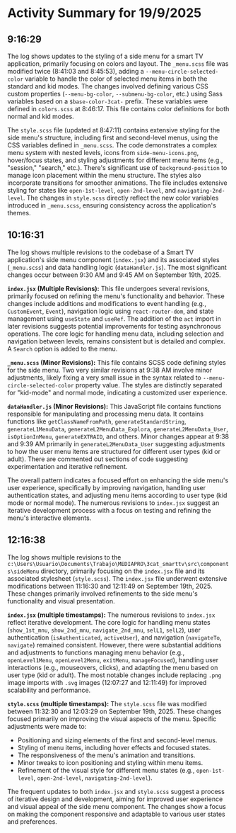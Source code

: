 # Activity Summary for 19/9/2025

## 9:16:29
The log shows updates to the styling of a side menu for a smart TV application, primarily focusing on colors and layout.  The `_menu.scss` file was modified twice (8:41:03 and 8:45:53), adding a `--menu-circle-selected-color` variable to handle the color of selected menu items in both the standard and kid modes.  The changes involved defining various CSS custom properties (`--menu-bg-color`, `--submenu-bg-color`, etc.) using Sass variables based on a `$base-color-3cat-` prefix. These variables were defined in `colors.scss` at 8:46:17.  This file contains color definitions for both normal and kid modes.

The `style.scss` file (updated at 8:47:11) contains extensive styling for the side menu's structure, including first and second-level menus, using the CSS variables defined in `_menu.scss`.  The code demonstrates a complex menu system with nested levels, icons from `side-menu-icons.png`, hover/focus states, and styling adjustments for different menu items (e.g., "session," "search," etc.).  There's significant use of `background-position` to manage icon placement within the menu structure.  The styles also incorporate transitions for smoother animations.  The file includes extensive styling for states like `open-1st-level`, `open-2nd-level`, and `navigating-2nd-level`. The changes in `style.scss` directly reflect the new color variables introduced in `_menu.scss`, ensuring consistency across the application's themes.


## 10:16:31
The log shows multiple revisions to the codebase of a Smart TV application's side menu component (`index.jsx`) and its associated styles (`_menu.scss`) and data handling logic (`dataHandler.js`).  The most significant changes occur between 9:30 AM and 9:45 AM on September 19th, 2025.

**`index.jsx` (Multiple Revisions):** This file undergoes several revisions, primarily focused on refining the menu's functionality and behavior.  These changes include additions and modifications to event handling (e.g., `CustomEvent`, `Event`), navigation logic using `react-router-dom`, and state management using `useState` and `useRef`.  The addition of the `act` import in later revisions suggests potential improvements for testing asynchronous operations. The core logic for handling menu data, including selection and navigation between levels, remains consistent but is detailed and complex.  A `Search` option is added to the menu.

**`_menu.scss` (Minor Revisions):**  This file contains SCSS code defining styles for the side menu. Two very similar revisions at 9:38 AM  involve minor adjustments, likely fixing a very small issue in the syntax related to  `--menu-circle-selected-color` property value.  The styles are distinctly separated for "kid-mode" and normal mode, indicating a customized user experience.


**`dataHandler.js` (Minor Revisions):** This JavaScript file contains functions responsible for manipulating and processing menu data. It contains functions like `getClassNameFromPath`, `generateStandardString`, `generateL1MenuData`, `generateL2MenuData_Explora`, `generateL2MenuData_User`, `isOptionInMenu`,  `generateEXTRAID`, and others.  Minor changes appear at 9:38 and 9:39 AM  primarily in `generateL2MenuData_User` suggesting adjustments to how the user menu items are structured for different user types (kid or adult).  There are commented out sections of code suggesting experimentation and iterative refinement.


The overall pattern indicates a focused effort on enhancing the side menu's user experience, specifically by improving navigation, handling user authentication states,  and adjusting menu items according to user type (kid mode or normal mode). The numerous revisions to `index.jsx` suggest an iterative development process with a focus on testing and refining the menu's interactive elements.


## 12:16:38
The log shows multiple revisions to the `c:\Users\Usuario\Documents\Trabajo\MEDIAPRO\3cat_smarttv\src\components\sideMenu` directory, primarily focusing on the `index.jsx` file and its associated stylesheet (`style.scss`).  The `index.jsx` file underwent extensive modifications between 11:16:30 and 12:11:49 on September 19th, 2025.  These changes primarily involved refinements to the side menu's functionality and visual presentation.

**`index.jsx` (multiple timestamps):**  The numerous revisions to `index.jsx` reflect iterative development.  The core logic for handling menu states (`show_1st_mnu`, `show_2nd_mnu`, `navigate_2nd_mnu`, `selL1`, `selL2`), user authentication (`isAuthenticated`, `activeUser`), and navigation (`navigateTo`, `navigate`) remained consistent. However, there were  substantial additions and adjustments to functions managing menu behavior (e.g., `openLevel1Menu`, `openLevel2Menu`, `exitMenu`, `manageFocused`),  handling user interactions (e.g., mouseovers, clicks), and adapting the menu based on user type (kid or adult).  The most notable changes include replacing `.png` image imports with `.svg` images (12:07:27 and 12:11:49) for improved scalability and performance.

**`style.scss` (multiple timestamps):** The `style.scss` file was modified between 11:32:30 and 12:03:29 on September 19th, 2025. These changes focused primarily on improving the visual aspects of the menu.  Specific adjustments were made to:

*   Positioning and sizing elements of the first and second-level menus.
*   Styling of menu items, including hover effects and focused states.
*   The responsiveness of the menu's animation and transitions.
*   Minor tweaks to icon positioning and styling within menu items.
*   Refinement of the visual style for different menu states (e.g., `open-1st-level`, `open-2nd-level`, `navigating-2nd-level`).

The frequent updates to both `index.jsx` and `style.scss` suggest a process of iterative design and development, aiming for improved user experience and visual appeal of the side menu component. The changes show a focus on making the component responsive and adaptable to various user states and preferences.
